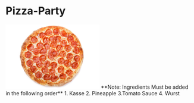 # Pizza-Party
<img src="https://github.com/MercyKiongera/Pizza-Party/blob/main/Images/istockphoto-1042948900-612x612.jpeg" width=50% height=50%>
**Note: Ingredients Must be added in the following order**
1. Kasse
2. Pineapple
3.Tomato Sauce
4. Wurst


